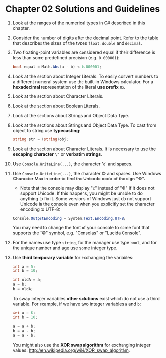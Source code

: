 # Chapter 02 Solutions and Guidelines

1. Look at the ranges of the numerical types in C# described in this chapter.
2. Consider the number of digits after the decimal point. Refer to the table that describes the sizes of the types `float`, `double` and `decimal`.
3. Two floating-point variables are considered equal if their difference is less than some predefined precision (e.g. `0.000001`):

    ```cs
    bool equal = Math.Abs(a - b) < 0.000001;
    ```

4. Look at the section about Integer Literals. To easily convert numbers to a different numeral system use the built-in Windows calculator. For a **hexadecimal** representation of the literal **use prefix** ``0x``.
5. Look at the section about Character Literals.
6. Look at the section about Boolean Literals.
7. Look at the sections about Strings and Object Data Type.
8. Look at the sections about Strings and Object Data Type. To cast from object to string use **typecasting**:

    ````cs
    string str = (string)obj;
    ````

9. Look at the section about Character Literals. It is necessary to use the **escaping character** `\"` or **verbatim strings**.
10. Use `Console.WriteLine(...)`, the character '`o`' and spaces.
11. Use `Console.WriteLine(...)`, the character © and spaces. Use Windows Character Map in order to find the Unicode code of the sign "©".
    - Note that the console may display "`c`" instead of "©" if it does not support Unicode. If this happens, you might be unable to do anything to fix it. Some versions of Windows just do not support Unicode in the console even when you explicitly set the character encoding to UTF-8:

    ```cs
    Console.OutputEncoding = System.Text.Encoding.UTF8;
    ```

    You may need to change the font of your console to some font that supports the "©" symbol, e.g. "Consolas" or "Lucida Console".
12. For the names use type `string`, for the manager use type `bool`, and for the unique number and age use some integer type.
13. Use **third temporary variable** for exchanging the variables:

    ```cs
    int a = 5;
    int b = 10;

    int oldA = a;
    a = b;
    b = oldA;
    ```

    To swap integer variables **other solutions** exist which do not use a third variable. For example, if we have two integer variables `a` and `b`:

    ```cs
    int a = 5;
    int b = 10;

    a = a + b;
    b = a - b;
    a = a - b;
    ```

    You might also use the **XOR swap algorithm** for exchanging integer values: <http://en.wikipedia.org/wiki/XOR_swap_algorithm>.
